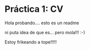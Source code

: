 # Práctica 1: CV

Hola probando.... esto es un readme

ni puta idea de que es...
pero mola!!! :-)

Estoy frikeando a tope!!!!!
